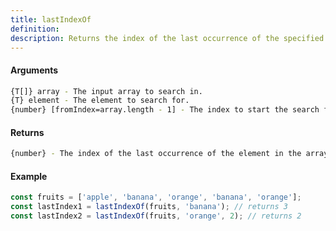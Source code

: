 ```yaml
---
title: lastIndexOf
definition: 
description: Returns the index of the last occurrence of the specified element in the array, searching backwards from the given index.
---
```



#### Arguments


```bash
{T[]} array - The input array to search in.
{T} element - The element to search for.
{number} [fromIndex=array.length - 1] - The index to start the search from.
```


#### Returns


```bash
{number} - The index of the last occurrence of the element in the array, or -1 if not found.
```


#### Example


```ts
const fruits = ['apple', 'banana', 'orange', 'banana', 'orange'];const lastIndex1 = lastIndexOf(fruits, 'banana'); // returns 3const lastIndex2 = lastIndexOf(fruits, 'orange', 2); // returns 2
```